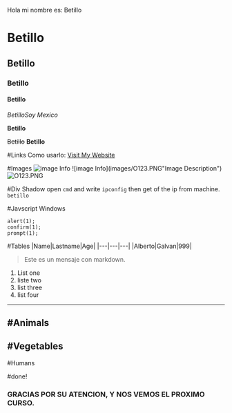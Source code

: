 Hola mi nombre es: Betillo

# Betillo
## Betillo
### Betillo
#### Betillo

_BetilloSoy_
_Mexico_

**Betillo**

~~Betillo~~ **Betillo**

#Links
Como usarlo:
[Visit My Website](https://www.google.com "Soybetillo")

#Images
![image Info](images/O123.PNG "Image Description")
![image Info](images/O123.PNG"Image Description")
![O123.PNG](images/O123.PNG "My Avatar")


#Div Shadow
open `cmd` and write `ipconfig` then get of the ip from machine.
`betillo`

#Javscript Windows
```
alert(1);
confirm(1);
prompt(1);
```

#Tables
|Name|Lastname|Age|
|---|---|---|
|Alberto|Galvan|999|

>Este es un mensaje con markdown.

1. List one
2. liste two
3. list three
4. list four

---
#Animals
---
#Vegetables
---
#Humans




#done!
### GRACIAS POR SU ATENCION, Y NOS VEMOS EL PROXIMO CURSO.
